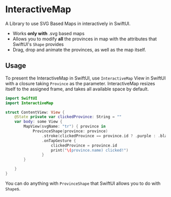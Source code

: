 # InteractiveMap

A Library to use SVG Based Maps in interactively in SwiftUI.


- Works **only with** .svg based maps
- Allows you to modify **all** the provinces in map with the attributes that SwiftUI's `Shape` provides
- Drag, drop and animate the provinces, as well as the map itself.


## Usage

To present the InteractiveMap in SwiftUI, use `InteractiveMap` View in SwiftUI with a closure taking `Province` as the parameter.
InteractiveMap resizes itself to the assigned frame, and takes all available space by default.


```swift
import SwiftUI
import InteractiveMap

struct ContentView: View {
    @State private var clickedProvince: String = ""
    var body: some View {
        MapView(svgName: "tr") { province in
            ProvinceShape(province: province)
                .stroke(clickedProvince == province.id ? .purple : .black , lineWidth: 2)
                .onTapGesture {
                    clickedProvince = province.id
                    print("\(province.name) clicked!")
                }
        }

    }
}
```

You can do anything with `ProvinceShape` that SwiftUI allows you to do with `Shape`s.
